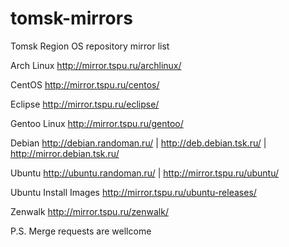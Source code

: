 # tomsk-mirrors
Tomsk Region OS repository mirror list

Arch Linux http://mirror.tspu.ru/archlinux/

CentOS http://mirror.tspu.ru/centos/

Eclipse http://mirror.tspu.ru/eclipse/

Gentoo Linux http://mirror.tspu.ru/gentoo/

Debian http://debian.randoman.ru/ | http://deb.debian.tsk.ru/ | http://mirror.debian.tsk.ru/

Ubuntu http://ubuntu.randoman.ru/ | http://mirror.tspu.ru/ubuntu/

Ubuntu Install Images http://mirror.tspu.ru/ubuntu-releases/

Zenwalk http://mirror.tspu.ru/zenwalk/


P.S. Merge requests are wellcome
